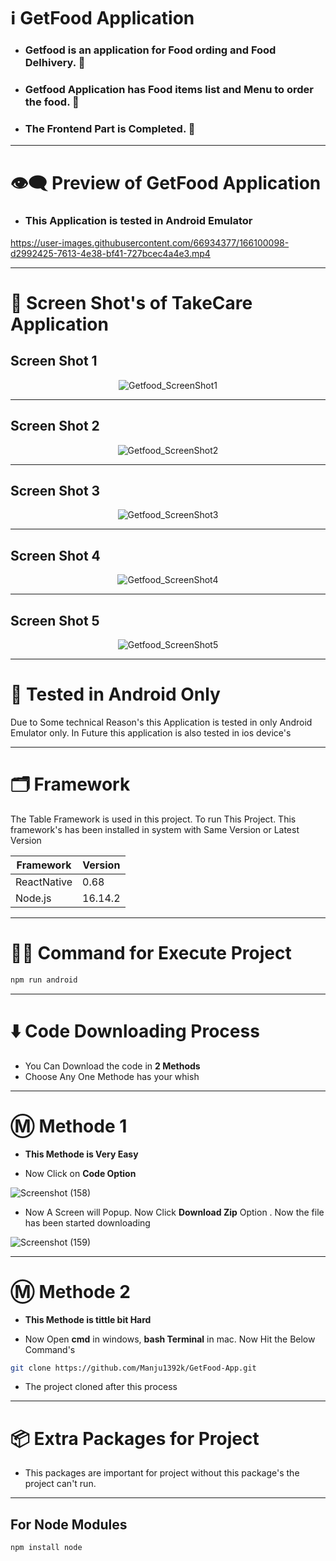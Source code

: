 # ℹ️ GetFood Application

* ### Getfood is an application for Food ording and Food Delhivery. 🍕
* ### Getfood Application has Food items list and Menu to order the food. 🥝
* ### The Frontend Part is Completed. 🍅

---

# 👁️‍🗨️ Preview of GetFood Application 

* ### This Application is tested in Android Emulator

https://user-images.githubusercontent.com/66934377/166100098-d2992425-7613-4e38-bf41-727bcec4a4e3.mp4

---

# 📱 Screen Shot's of TakeCare Application

## Screen Shot 1

<div align='center'>
 
  ![Getfood_ScreenShot1](https://user-images.githubusercontent.com/66934377/166100155-7e3937e0-43f7-4546-8f2b-c29e13440479.png)

  </div>

---

## Screen Shot 2

<div align='center'>
 
 ![Getfood_ScreenShot2](https://user-images.githubusercontent.com/66934377/166100165-b7984f27-a033-476c-86c1-5da605867e09.png)

  </div>

---

## Screen Shot 3

<div align='center'>
  
![Getfood_ScreenShot3](https://user-images.githubusercontent.com/66934377/166100175-39db928f-595f-457a-80f0-dfc3c588ffe6.png)
  
  </div>

---

## Screen Shot 4

<div align='center'>
  
![Getfood_ScreenShot4](https://user-images.githubusercontent.com/66934377/166100195-80da0374-a924-407f-b491-47743691aa1e.png)

  </div>

---

## Screen Shot 5

<div align='center'>
  
![Getfood_ScreenShot5](https://user-images.githubusercontent.com/66934377/166100198-874ac447-b632-4f01-ab55-f381366c5714.png)

  </div>

---

# 🤳 Tested in Android Only

Due to Some technical Reason's this Application is tested in only Android Emulator only. In Future this application is also tested in ios device's

---

# 🗂️ Framework 

The Table Framework is used in this project. To run This Project. This framework's has been installed in system with Same Version or Latest Version

| Framework  | Version |
| ------------- | ------------- |
| ReactNative  | 0.68  |
| Node.js  | 16.14.2  |

---

# 👨‍💻 Command for Execute Project

```bash
npm run android
```

---

# ⬇️ Code Downloading Process

* You Can Download the code in **2 Methods**
* Choose Any One Methode has your whish

---

# Ⓜ️ Methode 1

* **This Methode is Very Easy**

* Now Click on __Code Option__

![Screenshot (158)](https://user-images.githubusercontent.com/66934377/164152919-f2854829-535d-4227-9c2f-031f8051f6ac.png)

* Now A Screen will Popup. Now Click **Download Zip** Option . Now the file has been started downloading 

![Screenshot (159)](https://user-images.githubusercontent.com/66934377/164153128-b64e85a2-e40c-4457-9835-a749ac79acd6.png)

---

# Ⓜ️ Methode 2

* **This Methode is tittle bit Hard**

* Now Open **cmd** in windows, **bash Terminal** in mac. Now Hit the Below Command's

```bash
git clone https://github.com/Manju1392k/GetFood-App.git
```

* The project cloned after this process

---

# 📦 Extra Packages for Project

* This packages are important for project without this package's the project can't run.

---
## For Node Modules
```bash
npm install node
```
